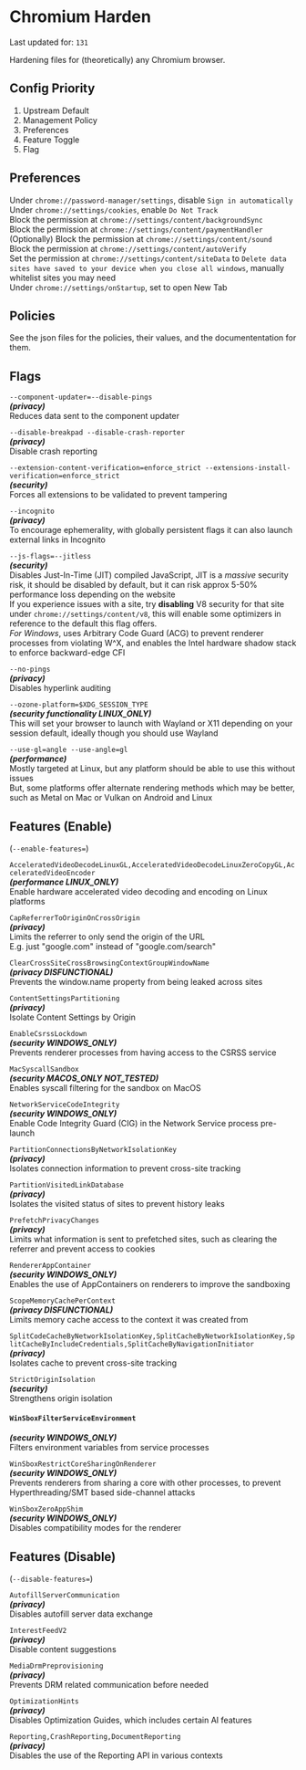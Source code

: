 # Chromium Harden

Last updated for: `131`

Hardening files for (theoretically) any Chromium browser.

## Config Priority

1) Upstream Default
2) Management Policy
3) Preferences
4) Feature Toggle
5) Flag

## Preferences

Under `chrome://password-manager/settings`, disable `Sign in automatically`\
Under `chrome://settings/cookies`, enable `Do Not Track`\
Block the permission at `chrome://settings/content/backgroundSync`\
Block the permission at `chrome://settings/content/paymentHandler`\
(Optionally) Block the permission at `chrome://settings/content/sound`\
Block the permission at `chrome://settings/content/autoVerify`\
Set the permission at `chrome://settings/content/siteData` to `Delete data sites have saved to your device when you close all windows`, manually whitelist sites you may need\
Under `chrome://settings/onStartup`, set to open New Tab

## Policies

See the json files for the policies, their values, and the documententation for them.

## Flags

`--component-updater=--disable-pings`\
***(privacy)***\
Reduces data sent to the component updater

`--disable-breakpad --disable-crash-reporter`\
***(privacy)***\
Disable crash reporting

`--extension-content-verification=enforce_strict --extensions-install-verification=enforce_strict`\
***(security)***\
Forces all extensions to be validated to prevent tampering

`--incognito`\
***(privacy)***\
To encourage ephemerality, with globally persistent flags it can also launch external links in Incognito

`--js-flags=--jitless`\
***(security)***\
Disables Just-In-Time (JIT) compiled JavaScript, JIT is a *massive* security risk, it should be disabled by default, but it can risk approx 5-50% performance loss depending on the website\
If you experience issues with a site, try **disabling** V8 security for that site under `chrome://settings/content/v8`, this will enable some optimizers in reference to the default this flag offers.\
*For Windows*, uses Arbitrary Code Guard (ACG) to prevent renderer processes from violating W^X, and enables the Intel hardware shadow stack to enforce backward-edge CFI

`--no-pings`\
***(privacy)***\
Disables hyperlink auditing

`--ozone-platform=$XDG_SESSION_TYPE`\
***(security functionality LINUX_ONLY)***\
This will set your browser to launch with Wayland or X11 depending on your session default, ideally though you should use Wayland

`--use-gl=angle --use-angle=gl`\
***(performance)***\
Mostly targeted at Linux, but any platform should be able to use this without issues\
But, some platforms offer alternate rendering methods which may be better, such as Metal on Mac or Vulkan on Android and Linux

## Features (Enable)
(`--enable-features=`)

`AcceleratedVideoDecodeLinuxGL,AcceleratedVideoDecodeLinuxZeroCopyGL,AcceleratedVideoEncoder`\
***(performance LINUX_ONLY)***\
Enable hardware accelerated video decoding and encoding on Linux platforms

`CapReferrerToOriginOnCrossOrigin`\
***(privacy)***\
Limits the referrer to only send the origin of the URL\
E.g. just "google.com" instead of "google.com/search"

`ClearCrossSiteCrossBrowsingContextGroupWindowName`\
***(privacy DISFUNCTIONAL)***\
Prevents the window.name property from being leaked across sites

`ContentSettingsPartitioning`\
***(privacy)***\
Isolate Content Settings by Origin

`EnableCsrssLockdown`\
***(security WINDOWS_ONLY)***\
Prevents renderer processes from having access to the CSRSS service

`MacSyscallSandbox`\
***(security MACOS_ONLY NOT_TESTED)***\
Enables syscall filtering for the sandbox on MacOS

`NetworkServiceCodeIntegrity`\
***(security WINDOWS_ONLY)***\
Enable Code Integrity Guard (CIG) in the Network Service process pre-launch

`PartitionConnectionsByNetworkIsolationKey`\
***(privacy)***\
Isolates connection information to prevent cross-site tracking

`PartitionVisitedLinkDatabase`\
***(privacy)***\
Isolates the visited status of sites to prevent history leaks

`PrefetchPrivacyChanges`\
***(privacy)***\
Limits what information is sent to prefetched sites, such as clearing the referrer and prevent access to cookies

`RendererAppContainer`\
***(security WINDOWS_ONLY)***\
Enables the use of AppContainers on renderers to improve the sandboxing

`ScopeMemoryCachePerContext`\
***(privacy DISFUNCTIONAL)***\
Limits memory cache access to the context it was created from

`SplitCodeCacheByNetworkIsolationKey,SplitCacheByNetworkIsolationKey,SplitCacheByIncludeCredentials,SplitCacheByNavigationInitiator`\
***(privacy)***\
Isolates cache to prevent cross-site tracking

`StrictOriginIsolation`\
***(security)***\
Strengthens origin isolation

#### `WinSboxFilterServiceEnvironment`
***(security WINDOWS_ONLY)***\
Filters environment variables from service processes

`WinSboxRestrictCoreSharingOnRenderer`\
***(security WINDOWS_ONLY)***\
Prevents renderers from sharing a core with other processes, to prevent Hyperthreading/SMT based side-channel attacks

`WinSboxZeroAppShim`\
***(security WINDOWS_ONLY)***\
Disables compatibility modes for the renderer

## Features (Disable)
(`--disable-features=`)

`AutofillServerCommunication`\
***(privacy)***\
Disables autofill server data exchange

`InterestFeedV2`\
***(privacy)***\
Disable content suggestions

`MediaDrmPreprovisioning`\
***(privacy)***\
Prevents DRM related communication before needed

`OptimizationHints`\
***(privacy)***\
Disables Optimization Guides, which includes certain AI features

`Reporting,CrashReporting,DocumentReporting`\
***(privacy)***\
Disables the use of the Reporting API in various contexts
